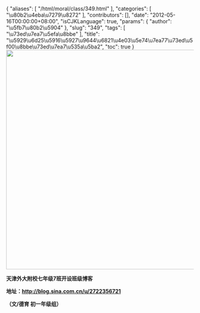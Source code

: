{
    "aliases": [
        "/html/moral/class/349.html"
    ],
    "categories": [
        "\u80b2\u4eba\u7279\u8272"
    ],
    "contributors": [],
    "date": "2012-05-16T00:00:00+08:00",
    "isCJKLanguage": true,
    "params": {
        "author": "\u5fb7\u80b2\u5904"
    },
    "slug": "349",
    "tags": [
        "\u73ed\u7ea7\u5efa\u8bbe"
    ],
    "title": "\u5929\u6d25\u5916\u5927\u9644\u6821\u4e03\u5e74\u7ea77\u73ed\u5f00\u8bbe\u73ed\u7ea7\u535a\u5ba2",
    "toc": true
}
**<img
    src="https://cdn.tfls.online/mirror/full/d084bb378adaf3d9450419ce9840e42fdf792e20.jpg"
    style="display:block;margin-left:auto;margin-right:auto;"
    decoding="async"
    fetchpriority="auto"
    loading="lazy"
    height="588"
    width="600"
/>**

**天津外大附校七年级7班开设班级博客**

**地址：<http://blog.sina.com.cn/u/2722356721>**

**（文/德育 初一年级组）**

